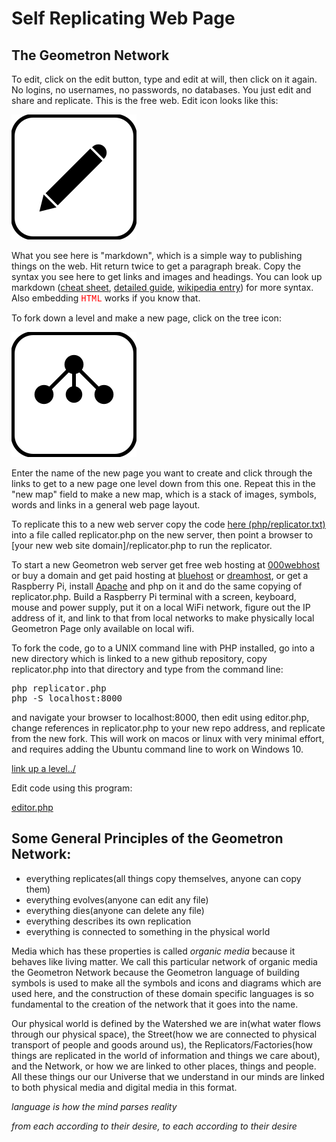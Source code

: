 # Self Replicating Web Page

## The Geometron Network

To edit, click on the edit button, type and edit at will, then click on it again.  No logins, no usernames, no passwords, no databases.  You just edit and share and replicate.  This is the free web.  Edit icon looks like this:

[![](iconsymbols/edit.svg)](pageeditor.html)

What you see here is "markdown", which is a simple way to publishing things on the web. Hit return twice to get a paragraph break.  Copy the syntax you see here to get links and images and headings. You can look up markdown ([cheat sheet](https://www.markdownguide.org/cheat-sheet/), [detailed guide](https://daringfireball.net/projects/markdown/syntax), [wikipedia entry](https://en.wikipedia.org/wiki/Markdown)) for more syntax.  Also embedding <span style = "color:red;font-family:courier;">HTML</span> works if you know that.  

To fork down a level and make a new page, click on the tree icon:

[![](iconsymbols/fork.svg)](list.html)

Enter the name of the new page you want to create and click through the links to get to a new page one level down from this one.  Repeat this in the "new map" field to make a new map, which is a stack of images, symbols, words and links in a general web page layout.  

To replicate this to a new web server copy the code [here (php/replicator.txt)](php/replicator.txt) into a file called replicator.php on the new server, then point a browser to [your new web site domain]/replicator.php to run the replicator.

To start a new Geometron web server get free web hosting at [000webhost](https://www.000webhost.com/) or buy a domain and get paid hosting at [bluehost](https://www.bluehost.com/) or [dreamhost](https://www.dreamhost.com/), or get a Raspberry Pi, install [Apache](https://www.raspberrypi.org/documentation/remote-access/web-server/apache.md) and php on it and do the same copying of replicator.php.  Build a Raspberry Pi terminal with a screen, keyboard, mouse and power supply, put it on a local WiFi network, figure out the IP address of it, and link to that from local networks to make physically local Geometron Page only available on local wifi. 

To fork the code, go to a UNIX command line with PHP installed, go into a new directory which is linked to a new github repository, copy replicator.php into that directory and type from the command line:

<pre>
php replicator.php
php -S localhost:8000
</pre>

 and navigate your browser to localhost:8000, then edit using editor.php, change references in replicator.php to your new repo address, and replicate from the new fork.  This will work on macos or linux with very minimal effort, and requires adding the Ubuntu command line to work on Windows 10.  


[link up a level../](../)

Edit code using this program:

[editor.php](editor.php)

## Some General Principles of the Geometron Network:

- everything replicates(all things copy themselves, anyone can copy them)
- everything evolves(anyone can edit any file)
- everything dies(anyone can delete any file)
- everything describes its own replication
- everything is connected to something in the physical world

Media which has these properties is called *organic media* because it behaves like living matter.  We call this particular network of organic media the Geometron Network because the Geometron language of building symbols is used to make all the symbols and icons and diagrams which are used here, and the construction of these domain specific languages is so fundamental to the creation of the network that it goes into the name.

Our physical world is defined by the Watershed we are in(what water flows through our physical space), the Street(how we are connected to physical transport of people and goods around us), the Replicators/Factories(how things are replicated in the world of information and things we care about), and the Network, or how we are linked to other places, things and people.  All these things our our Universe that we understand in our minds are linked to both physical media and digital media in this format.  

*language is how the mind parses reality*

*from each according to their desire, to each according to their desire*

